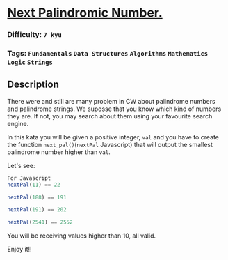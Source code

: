 # [Next Palindromic Number.](https://www.codewars.com/kata/56a6ce697c05fb4667000029)

### Difficulty: `7 kyu`

### Tags: `Fundamentals` `Data Structures` `Algorithms` `Mathematics` `Logic` `Strings`

## Description

There were and still are many problem in CW about palindrome numbers and palindrome strings. We suposse that you know which kind of numbers they are. If not, you may search about them using your favourite search engine.

In this kata you will be given a positive integer, `val` and you have to create the function `next_pal()`(`nextPal` Javascript) that will output the smallest palindrome number higher than `val`.

Let's see:

```js
For Javascript
nextPal(11) == 22

nextPal(188) == 191

nextPal(191) == 202

nextPal(2541) == 2552
```

You will be receiving values higher than 10, all valid.

Enjoy it!!

